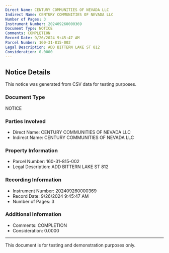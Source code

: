 ```yaml
---
Direct Name: CENTURY COMMUNITIES OF NEVADA LLC
Indirect Name: CENTURY COMMUNITIES OF NEVADA LLC
Number of Pages: 3
Instrument Number: 202409260000369
Document Type: NOTICE
Comments: COMPLETION
Record Date: 9/26/2024 9:45:47 AM
Parcel Number: 160-31-815-002
Legal Description: ADD BITTERN LAKE ST 812
Consideration: 0.0000
---
```


## Notice Details

This notice was generated from CSV data for testing purposes.

### Document Type
NOTICE

### Parties Involved
- Direct Name: CENTURY COMMUNITIES OF NEVADA LLC
- Indirect Name: CENTURY COMMUNITIES OF NEVADA LLC

### Property Information
- Parcel Number: 160-31-815-002
- Legal Description: ADD BITTERN LAKE ST 812

### Recording Information
- Instrument Number: 202409260000369
- Record Date: 9/26/2024 9:45:47 AM
- Number of Pages: 3

### Additional Information
- Comments: COMPLETION
- Consideration: 0.0000

---

This document is for testing and demonstration purposes only.
